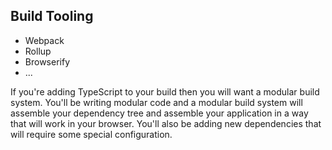 ## Build Tooling

* Webpack
* Rollup
* Browserify
* ...

<aside class="notes">
If you're adding TypeScript to your build then you will want a modular build system. You'll be writing modular code and a modular build system will assemble your dependency tree and assemble your application in a way that will work in your browser. You'll also be adding new dependencies that will require some special configuration.
</aside>